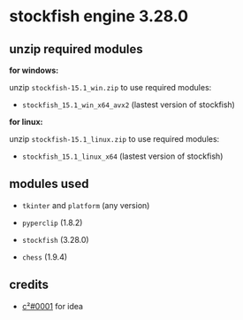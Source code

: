 # stockfish engine 3.28.0

## unzip required modules

**for windows:**

unzip `stockfish-15.1_win.zip` to use required modules:

- `stockfish_15.1_win_x64_avx2` (lastest version of stockfish)

**for linux:**

unzip `stockfish-15.1_linux.zip` to use required modules:

- `stockfish_15.1_linux_x64` (lastest version of stockfish)

## modules used

- `tkinter` and `platform` (any version)

- `pyperclip` (1.8.2)

- `stockfish` (3.28.0)

- `chess` (1.9.4)

## credits

- [c²#0001](https://github.com/hairyballtheorem) for idea
